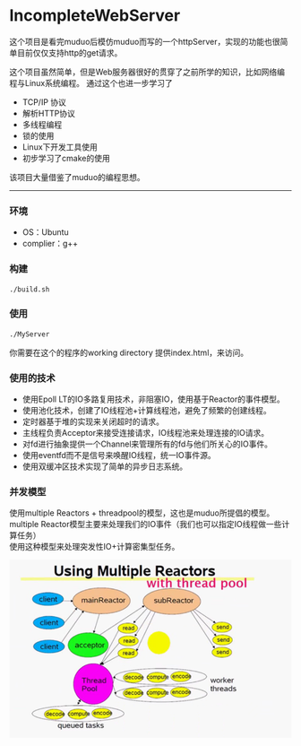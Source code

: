 # IncompleteWebServer      
这个项目是看完muduo后模仿muduo而写的一个httpServer，实现的功能也很简单目前仅仅支持http的get请求。

这个项目虽然简单，但是Web服务器很好的贯穿了之前所学的知识，比如网络编程与Linux系统编程。
通过这个也进一步学习了
* TCP/IP 协议
* 解析HTTP协议
* 多线程编程
* 锁的使用
* Linux下开发工具使用
* 初步学习了cmake的使用

该项目大量借鉴了muduo的编程思想。








*******************



### 环境
* OS：Ubuntu
* complier：g++

### 构建
```bash
./build.sh
```

### 使用
```bash
./MyServer
```
你需要在这个的程序的working directory 提供index.html，来访问。


### 使用的技术
* 使用Epoll LT的IO多路复用技术，非阻塞IO，使用基于Reactor的事件模型。
* 使用池化技术，创建了IO线程池+计算线程池，避免了频繁的创建线程。
* 定时器基于堆的实现来关闭超时的请求。
* 主线程负责Acceptor来接受连接请求，IO线程池来处理连接的IO请求。
* 对fd进行抽象提供一个Channel来管理所有的fd与他们所关心的IO事件。
* 使用eventfd而不是信号来唤醒IO线程，统一IO事件源。
* 使用双缓冲区技术实现了简单的异步日志系统。





### 并发模型
使用multiple Reactors + threadpool的模型，这也是muduo所提倡的模型。           
multiple Reactor模型主要来处理我们的IO事件（我们也可以指定IO线程做一些计算任务）      
使用这种模型来处理突发性IO+计算密集型任务。

![image-20211022103608255](image/image-20211022103608255.png)


